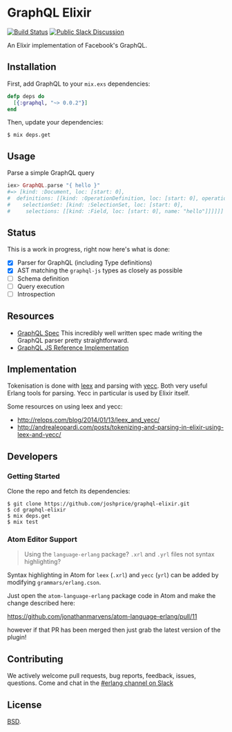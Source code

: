GraphQL Elixir
==============

[![Build Status](https://travis-ci.org/joshprice/graphql-elixir.svg)](https://travis-ci.org/joshprice/graphql-elixir)
[![Public Slack Discussion](https://graphql-slack.herokuapp.com/badge.svg)](https://graphql-slack.herokuapp.com/)

An Elixir implementation of Facebook's GraphQL.

## Installation

First, add GraphQL to your `mix.exs` dependencies:

```elixir
defp deps do
  [{:graphql, "~> 0.0.2"}]
end
```

Then, update your dependencies:

```sh-session
$ mix deps.get
```

## Usage

Parse a simple GraphQL query

```elixir
iex> GraphQL.parse "{ hello }"
#=> [kind: :Document, loc: [start: 0],
#  definitions: [[kind: :OperationDefinition, loc: [start: 0], operation: :query,
#    selectionSet: [kind: :SelectionSet, loc: [start: 0],
#     selections: [[kind: :Field, loc: [start: 0], name: "hello"]]]]]]
```

## Status

This is a work in progress, right now here's what is done:

- [x] Parser for GraphQL (including Type definitions)
- [x] AST matching the `graphql-js` types as closely as possible
- [ ] Schema definition
- [ ] Query execution
- [ ] Introspection

## Resources

- [GraphQL Spec](http://facebook.github.io/graphql/) This incredibly well written spec made writing the GraphQL parser pretty straightforward.
- [GraphQL JS Reference Implementation](https://github.com/graphql/graphql-js)


## Implementation

Tokenisation is done with [leex](http://erlang.org/doc/man/leex.html) and parsing with [yecc](http://erlang.org/doc/man/yecc.html). Both very useful Erlang tools for parsing. Yecc in particular is used by Elixir itself.

Some resources on using leex and yecc:

* http://relops.com/blog/2014/01/13/leex_and_yecc/
* http://andrealeopardi.com/posts/tokenizing-and-parsing-in-elixir-using-leex-and-yecc/

## Developers

### Getting Started

Clone the repo and fetch its dependencies:

```
$ git clone https://github.com/joshprice/graphql-elixir.git
$ cd graphql-elixir
$ mix deps.get
$ mix test
```

### Atom Editor Support

>  Using the `language-erlang` package? `.xrl` and `.yrl` files not syntax highlighting?

Syntax highlighting in Atom for `leex` (`.xrl`) and `yecc` (`yrl`) can be added by modifying `grammars/erlang.cson`.

Just open the `atom-language-erlang` package code in Atom and make the change described here:

https://github.com/jonathanmarvens/atom-language-erlang/pull/11

however if that PR has been merged then just grab the latest version of the plugin!

Contributing
------------

We actively welcome pull requests, bug reports, feedback, issues, questions. Come and chat in the [#erlang channel on Slack](https://graphql-slack.herokuapp.com/)

License
-------

[BSD](https://github.com/joshprice/graphql-elixir/blob/master/LICENSE).
